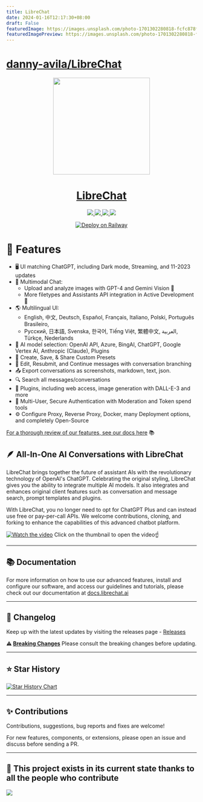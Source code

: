```yaml
---
title: LibreChat
date: 2024-01-16T12:17:30+08:00
draft: False
featuredImage: https://images.unsplash.com/photo-1701302280818-fcfc878f307d?ixid=M3w0NjAwMjJ8MHwxfHJhbmRvbXx8fHx8fHx8fDE3MDUzNzg1Njl8&ixlib=rb-4.0.3
featuredImagePreview: https://images.unsplash.com/photo-1701302280818-fcfc878f307d?ixid=M3w0NjAwMjJ8MHwxfHJhbmRvbXx8fHx8fHx8fDE3MDUzNzg1Njl8&ixlib=rb-4.0.3
---
```


# [danny-avila/LibreChat](https://github.com/danny-avila/LibreChat)

<p align="center">
  <a href="https://docs.librechat.ai">
    <img src="docs/assets/LibreChat.svg" height="256">
  </a>
  <a href="https://docs.librechat.ai">
    <h1 align="center">LibreChat</h1>
  </a>
</p>

<p align="center">
  <a href="https://discord.librechat.ai"> 
    <img
      src="https://img.shields.io/discord/1086345563026489514?label=&logo=discord&style=for-the-badge&logoWidth=20&logoColor=white&labelColor=000000&color=blueviolet">
  </a>
  <a href="https://www.youtube.com/@LibreChat"> 
    <img
      src="https://img.shields.io/badge/YOUTUBE-red.svg?style=for-the-badge&logo=youtube&logoColor=white&labelColor=000000&logoWidth=20">
  </a>
  <a href="https://docs.librechat.ai"> 
    <img
      src="https://img.shields.io/badge/DOCS-blue.svg?style=for-the-badge&logo=read-the-docs&logoColor=white&labelColor=000000&logoWidth=20">
  </a>
  <a aria-label="Sponsors" href="https://github.com/sponsors/danny-avila">
    <img
      src="https://img.shields.io/badge/SPONSORS-brightgreen.svg?style=for-the-badge&logo=github-sponsors&logoColor=white&labelColor=000000&logoWidth=20">
  </a>
</p>

<p align="center">
  <a href="https://railway.app/template/b5k2mn?referralCode=HI9hWz">
    <img src="https://railway.app/button.svg" alt="Deploy on Railway">
  </a>
</p>

# 📃 Features
 - 🖥️ UI matching ChatGPT, including Dark mode, Streaming, and 11-2023 updates
 - 💬 Multimodal Chat:
     - Upload and analyze images with GPT-4 and Gemini Vision 📸
     - More filetypes and Assistants API integration in Active Development 🚧 
 - 🌎 Multilingual UI:
     - English, 中文, Deutsch, Español, Français, Italiano, Polski, Português Brasileiro,
     - Русский, 日本語, Svenska, 한국어, Tiếng Việt, 繁體中文, العربية, Türkçe, Nederlands
 - 🤖 AI model selection: OpenAI API, Azure, BingAI, ChatGPT, Google Vertex AI, Anthropic (Claude), Plugins
 - 💾 Create, Save, & Share Custom Presets
 - 🔄 Edit, Resubmit, and Continue messages with conversation branching
 - 📤 Export conversations as screenshots, markdown, text, json.
 - 🔍 Search all messages/conversations
 - 🔌 Plugins, including web access, image generation with DALL-E-3 and more
 - 👥 Multi-User, Secure Authentication with Moderation and Token spend tools
 - ⚙️ Configure Proxy, Reverse Proxy, Docker, many Deployment options, and completely Open-Source

[For a thorough review of our features, see our docs here](https://docs.librechat.ai/features/plugins/introduction.html) 📚


## 🪶 All-In-One AI Conversations with LibreChat
LibreChat brings together the future of assistant AIs with the revolutionary technology of OpenAI's ChatGPT. Celebrating the original styling, LibreChat gives you the ability to integrate multiple AI models. It also integrates and enhances original client features such as conversation and message search, prompt templates and plugins.

With LibreChat, you no longer need to opt for ChatGPT Plus and can instead use free or pay-per-call APIs. We welcome contributions, cloning, and forking to enhance the capabilities of this advanced chatbot platform.
  
<!-- https://github.com/danny-avila/LibreChat/assets/110412045/c1eb0c0f-41f6-4335-b982-84b278b53d59 -->

[![Watch the video](https://img.youtube.com/vi/pNIOs1ovsXw/maxresdefault.jpg)](https://youtu.be/pNIOs1ovsXw)
Click on the thumbnail to open the video☝️

---

## 📚 Documentation
For more information on how to use our advanced features, install and configure our software, and access our guidelines and tutorials, please check out our documentation at [docs.librechat.ai](https://docs.librechat.ai)

---

## 📝 Changelog 
Keep up with the latest updates by visiting the releases page - [Releases](https://github.com/danny-avila/LibreChat/releases)

**⚠️ [Breaking Changes](docs/general_info/breaking_changes.md)**
Please consult the breaking changes before updating.

---

## ⭐ Star History

<a href="https://star-history.com/#danny-avila/LibreChat&Date">
  <img alt="Star History Chart" src="https://api.star-history.com/svg?repos=danny-avila/LibreChat&type=Date&theme=dark" onerror="this.src='https://api.star-history.com/svg?repos=danny-avila/LibreChat&type=Date'" />
</a>

---

## ✨ Contributions
Contributions, suggestions, bug reports and fixes are welcome!

For new features, components, or extensions, please open an issue and discuss before sending a PR. 

---

💖 This project exists in its current state thanks to all the people who contribute
---
<a href="https://github.com/danny-avila/LibreChat/graphs/contributors">
  <img src="https://contrib.rocks/image?repo=danny-avila/LibreChat" />
</a>
